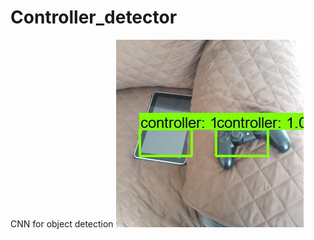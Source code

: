 # Controller_detector
CNN for object detection
![Alt Text](https://raw.githubusercontent.com/rodrigourquizo/PS4-controller-detector-/master/prediction.jpg)
